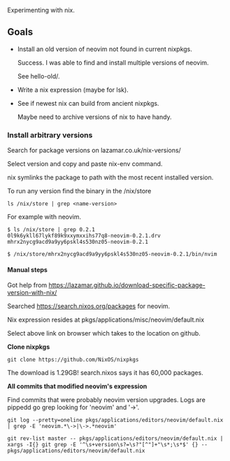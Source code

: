 Experimenting with nix.

## Goals

* Install an old version of neovim not found in current nixpkgs.

  Success. I was able to find and install multiple versions of neovim.

  See hello-old/.

* Write a nix expression (maybe for lsk).

* See if newest nix can build from ancient nixpkgs.

  Maybe need to archive versions of nix to have handy.


### Install arbitrary versions

Search for package versions on lazamar.co.uk/nix-versions/

Select version and copy and paste nix-env command.

nix symlinks the package to path with the most recent installed version.

To run any version find the binary in the /nix/store

`ls /nix/store | grep <name-version>`

For example with neovim.

```
$ ls /nix/store | grep 0.2.1
0l9k6ykll67lykf89k9xxymxxihs77q8-neovim-0.2.1.drv
mhrx2nycg9acd9a9yy6pskl4s530nz05-neovim-0.2.1

$ /nix/store/mhrx2nycg9acd9a9yy6pskl4s530nz05-neovim-0.2.1/bin/nvim
```


#### Manual steps

Got help from https://lazamar.github.io/download-specific-package-version-with-nix/

Searched https://search.nixos.org/packages for neovim.

Nix expression resides at pkgs/applications/misc/neovim/default.nix

Select above link on browser which takes to the location on github.

**Clone nixpkgs**

`git clone https://github.com/NixOS/nixpkgs`

The download is 1.29GB! search.nixos says it has 60,000 packages.

**All commits that modified neovim's expression**

Find commits that were probably neovim version upgrades. Logs are pippedd go grep looking for 'neovim' and '->'.

`git log --pretty=oneline pkgs/applications/editors/neovim/default.nix | grep -E 'neovim.*\->|\->.*neovim'`

`git rev-list master -- pkgs/applications/editors/neovim/default.nix | xargs -I{} git grep -E '^\s+version\s?=\s?"[^"]+"\s*;\s*$' {} -- pkgs/applications/editors/neovim/default.nix`
